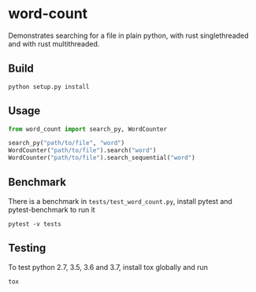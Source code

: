 # word-count

Demonstrates searching for a file in plain python, with rust singlethreaded and with rust multithreaded. 

## Build

```shell
python setup.py install
```

## Usage

```python
from word_count import search_py, WordCounter

search_py("path/to/file", "word")
WordCounter("path/to/file").search("word")
WordCounter("path/to/file").search_sequential("word")
```

## Benchmark

There is a benchmark in `tests/test_word_count.py`, install pytest and pytest-benchmark to run it

```shell
pytest -v tests
```

## Testing

To test python 2.7, 3.5, 3.6 and 3.7, install tox globally and run 

```shell
tox
```
